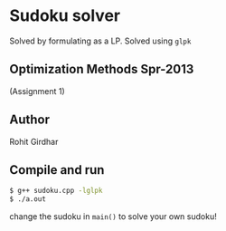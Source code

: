 Sudoku solver
=============
Solved by formulating as a LP. Solved using `glpk`

Optimization Methods Spr-2013
-----------------------------
(Assignment 1)

Author
------
Rohit Girdhar

Compile and run
---------------
```bash
$ g++ sudoku.cpp -lglpk
$ ./a.out
```

change the sudoku in `main()` to solve your own sudoku!
